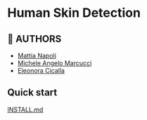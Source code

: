 # Human Skin Detection 

## 👥 AUTHORS 
* [Mattia Napoli](https://github.com/MattiaDev)
* [Michele Angelo Marcucci](https://github.com/mik3sw)
* [Eleonora Cicalla](https://github.com/eleonoracicalla)

## Quick start

[INSTALL.md](docs/install.md)

